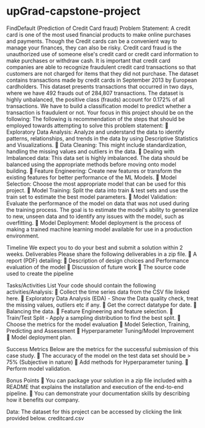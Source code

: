 # upGrad-capstone-project

FindDefault (Prediction of Credit Card fraud)
Problem Statement:
A credit card is one of the most used financial products to make online purchases and payments. Though the Credit cards can be a convenient way to manage your finances, they can also be risky. Credit card fraud is the unauthorized use of someone else's credit card or credit card information to make purchases or withdraw cash.
It is important that credit card companies are able to recognize fraudulent credit card transactions so that customers are not charged for items that they did not purchase. 
The dataset contains transactions made by credit cards in September 2013 by European cardholders. This dataset presents transactions that occurred in two days, where we have 492 frauds out of 284,807 transactions. The dataset is highly unbalanced, the positive class (frauds) account for 0.172% of all transactions.
We have to build a classification model to predict whether a transaction is fraudulent or not.
Your focus in this project should be on the following: 
The following is recommendation of the steps that should be employed towards attempting to solve this problem statement: 
	Exploratory Data Analysis: Analyze and understand the data to identify patterns, relationships, and trends in the data by using Descriptive Statistics and Visualizations. 
	Data Cleaning: This might include standardization, handling the missing values and outliers in the data. 
	Dealing with Imbalanced data: This data set is highly imbalanced. The data should be balanced using the appropriate methods before moving onto model building.
	Feature Engineering: Create new features or transform the existing features for better performance of the ML Models. 
	Model Selection: Choose the most appropriate model that can be used for this project. 
	Model Training: Split the data into train & test sets and use the train set to estimate the best model parameters. 
	Model Validation: Evaluate the performance of the model on data that was not used during the training process. The goal is to estimate the model's ability to generalize to new, unseen data and to identify any issues with the model, such as overfitting. 
	Model Deployment: Model deployment is the process of making a trained machine learning model available for use in a production environment. 

Timeline 
We expect you to do your best and submit a solution within 2 weeks. 
Deliverables 
Please share the following deliverables in a zip file. 
	A report (PDF) detailing: 
	Description of design choices and Performance evaluation of the model 
	Discussion of future work 
	The source code used to create the pipeline 
 
Tasks/Activities List 
Your code should contain the following activities/Analysis: 
	Collect the time series data from the CSV file linked here. 
	Exploratory Data Analysis (EDA) - Show the Data quality check, treat the missing values, outliers etc if any. 
	Get the correct datatype for date. 
	Balancing the data.
	Feature Engineering and feature selection. 
	Train/Test Split - Apply a sampling distribution to find the best split. 
	Choose the metrics for the model evaluation 
	Model Selection, Training, Predicting and Assessment 
	Hyperparameter Tuning/Model Improvement 
	Model deployment plan. 
 
Success Metrics 
Below are the metrics for the successful submission of this case study. 
	The accuracy of the model on the test data set should be > 75% (Subjective in nature) 
	Add methods for Hyperparameter tuning. 
	Perform model validation. 
 

Bonus Points 
	You can package your solution in a zip file included with a README that explains the installation and execution of the end-to-end pipeline. 
	You can demonstrate your documentation skills by describing how it benefits our company. 

Data:
The dataset for this project can be accessed by clicking the link provided below.
creditcard.csv
